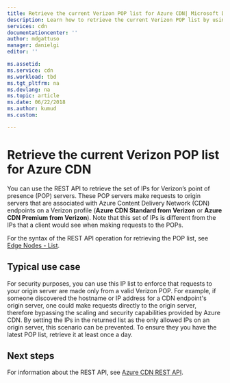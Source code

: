 ```yaml
---
title: Retrieve the current Verizon POP list for Azure CDN| Microsoft Docs
description: Learn how to retrieve the current Verizon POP list by using the REST API.
services: cdn
documentationcenter: ''
author: mdgattuso
manager: danielgi
editor: ''

ms.assetid: 
ms.service: cdn
ms.workload: tbd
ms.tgt_pltfrm: na
ms.devlang: na
ms.topic: article
ms.date: 06/22/2018
ms.author: kumud
ms.custom: 

---
```

# Retrieve the current Verizon POP list for Azure CDN

You can use the REST API to retrieve the set of IPs for Verizon’s point of presence (POP) servers. These POP servers  make requests to origin servers that are associated with Azure Content Delivery Network (CDN) endpoints on a Verizon profile (**Azure CDN Standard from Verizon** or **Azure CDN Premium from Verizon**). Note that this set of IPs is different from the IPs that a client would see when making requests to the POPs. 

For the syntax of the REST API operation for retrieving the POP list, see [Edge Nodes - List](https://docs.microsoft.com/rest/api/cdn/edgenodes/list).

## Typical use case

For security purposes, you can use this IP list to enforce that requests to your origin server are made only from a valid Verizon POP. For example, if someone discovered the hostname or IP address for a CDN endpoint's origin server, one could make requests directly to the origin server, therefore bypassing the scaling and security capabilities provided by Azure CDN. By setting the IPs in the returned list as the only allowed IPs on an origin server, this scenario can be prevented. To ensure they you have the latest POP list, retrieve it at least once a day. 

## Next steps

For information about the REST API, see [Azure CDN REST API](https://docs.microsoft.com/rest/api/cdn/).
